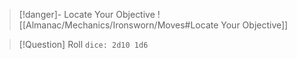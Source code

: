 > [!danger]- Locate Your Objective
> ![[Almanac/Mechanics/Ironsworn/Moves#Locate Your Objective]]

> [!Question] Roll
> `dice: 2d10 1d6`